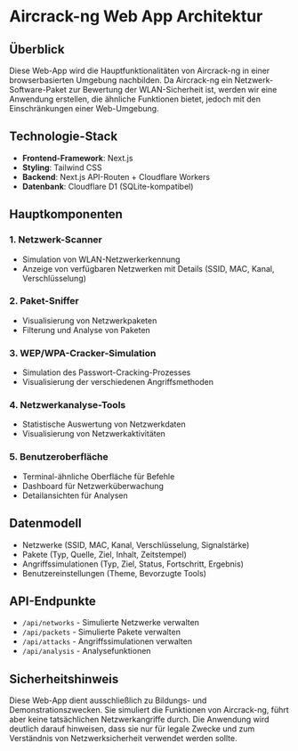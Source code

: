 # Aircrack-ng Web App Architektur

## Überblick
Diese Web-App wird die Hauptfunktionalitäten von Aircrack-ng in einer browserbasierten Umgebung nachbilden. Da Aircrack-ng ein Netzwerk-Software-Paket zur Bewertung der WLAN-Sicherheit ist, werden wir eine Anwendung erstellen, die ähnliche Funktionen bietet, jedoch mit den Einschränkungen einer Web-Umgebung.

## Technologie-Stack
- **Frontend-Framework**: Next.js
- **Styling**: Tailwind CSS
- **Backend**: Next.js API-Routen + Cloudflare Workers
- **Datenbank**: Cloudflare D1 (SQLite-kompatibel)

## Hauptkomponenten

### 1. Netzwerk-Scanner
- Simulation von WLAN-Netzwerkerkennung
- Anzeige von verfügbaren Netzwerken mit Details (SSID, MAC, Kanal, Verschlüsselung)

### 2. Paket-Sniffer
- Visualisierung von Netzwerkpaketen
- Filterung und Analyse von Paketen

### 3. WEP/WPA-Cracker-Simulation
- Simulation des Passwort-Cracking-Prozesses
- Visualisierung der verschiedenen Angriffsmethoden

### 4. Netzwerkanalyse-Tools
- Statistische Auswertung von Netzwerkdaten
- Visualisierung von Netzwerkaktivitäten

### 5. Benutzeroberfläche
- Terminal-ähnliche Oberfläche für Befehle
- Dashboard für Netzwerküberwachung
- Detailansichten für Analysen

## Datenmodell
- Netzwerke (SSID, MAC, Kanal, Verschlüsselung, Signalstärke)
- Pakete (Typ, Quelle, Ziel, Inhalt, Zeitstempel)
- Angriffssimulationen (Typ, Ziel, Status, Fortschritt, Ergebnis)
- Benutzereinstellungen (Theme, Bevorzugte Tools)

## API-Endpunkte
- `/api/networks` - Simulierte Netzwerke verwalten
- `/api/packets` - Simulierte Pakete verwalten
- `/api/attacks` - Angriffssimulationen verwalten
- `/api/analysis` - Analysefunktionen

## Sicherheitshinweis
Diese Web-App dient ausschließlich zu Bildungs- und Demonstrationszwecken. Sie simuliert die Funktionen von Aircrack-ng, führt aber keine tatsächlichen Netzwerkangriffe durch. Die Anwendung wird deutlich darauf hinweisen, dass sie nur für legale Zwecke und zum Verständnis von Netzwerksicherheit verwendet werden sollte.
